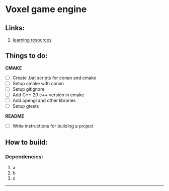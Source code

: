# Voxel game engine

## Links:
1. [learning resources](./docs/resources.md)

## Things to do:

**CMAKE**

- [ ] Create .bat scripts for conan and cmake
- [ ] Setup cmake with conan
- [ ] Setup gitignore
- [ ] Add C++ 20 c++ version in cmake
- [ ] Add opengl and other libraries
- [ ] Setup gtests

**README**
- [ ] Write instructions for building a project

## How to build:

### Dependencies:
1. a
2. b
3. c

--------------------------------------------------------------

